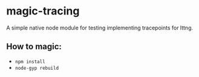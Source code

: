 # magic-tracing

A simple native node module for testing implementing tracepoints for lttng.

## How to magic:

- ```npm install```
- ```node-gyp rebuild```
